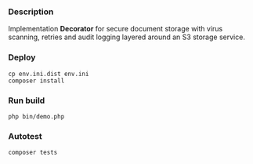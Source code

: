 ### Description

Implementation **Decorator** for secure document storage with virus scanning, 
retries and audit logging layered around an S3 storage service.

### Deploy
```
cp env.ini.dist env.ini
composer install
```

### Run build
```
php bin/demo.php
```

### Autotest
```
composer tests
```